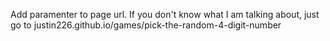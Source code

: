 Add paramenter to page url. If you don't know what I am talking about, just go to justin226.github.io/games/pick-the-random-4-digit-number
